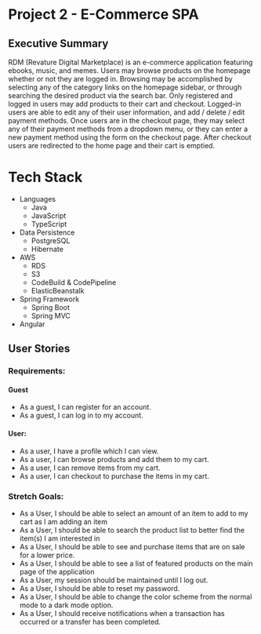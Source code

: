 # Project 2 - E-Commerce SPA

## Executive Summary
RDM (Revature Digital Marketplace) is an e-commerce application featuring ebooks, music, and memes. Users may browse products on the homepage whether or not they are logged in. Browsing may be accomplished by selecting any of the category links on the homepage sidebar, or through searching the desired product via the search bar. Only registered and logged in users may add products to their cart and checkout. Logged-in users are able to edit any of their user information, and add / delete / edit payment methods. Once users are in the checkout page, they may select any of their payment methods from a dropdown menu, or they can enter a new payment method using the form on the checkout page. After checkout users are redirected to the home page and their cart is emptied.


# Tech Stack
 - Languages
   - Java
   - JavaScript
   - TypeScript
 - Data Persistence
   - PostgreSQL
   - Hibernate
 - AWS
   - RDS
   - S3
   - CodeBuild & CodePipeline
   - ElasticBeanstalk
 - Spring Framework
   - Spring Boot
   - Spring MVC
 - Angular


## User Stories
### Requirements:
#### Guest
 - As a guest, I can register for an account.
 - As a guest, I can log in to my account.

#### User:
 - As a user, I have a profile which I can view.
 - As a user, I can browse products and add them to my cart.
 - As a user, I can remove items from my cart.
 - As a user, I can checkout to purchase the items in my cart.

### Stretch Goals:
 - As a User, I should be able to select an amount of an item to add to my cart as I am adding an item
 - As a User, I should be able to search the product list to better find the item(s) I am interested in
 - As a User, I should be able to see and purchase items that are on sale for a lower price.
 - As a User, I should be able to see a list of featured products on the main page of the application
 - As a User, my session should be maintained until I log out.
 - As a User, I should be able to reset my password.
 - As a User, I should be able to change the color scheme from the normal mode to a dark mode option.
 - As a User, I should receive notifications when a transaction has occurred or a transfer has been completed.


